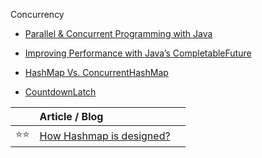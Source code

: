 
Concurrency

- [Parallel & Concurrent Programming with Java](https://mecha-mind.medium.com/parallel-concurrent-programming-with-java-e26d3475f1c1)
- [Improving Performance with Java’s CompletableFuture](https://reflectoring.io/java-completablefuture/)

- [HashMap Vs. ConcurrentHashMap](https://medium.com/javarevisited/comparing-hashmap-and-concurrenthashmap-in-java-e131769c2eec)

- [CountdownLatch](https://medium.com/@krishnakishorev/java-multithreading-concurrency-and-parallelism-part-20-2-bc03421bbc04)

||Article / Blog||
------------:|:------------|:-------------
|:star::star:|[How Hashmap is designed?](https://medium.com/interviewnoodle/how-does-hashmap-works-internally-619debad797f)

